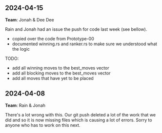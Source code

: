 ## 2024-04-15
**Team**: Jonah & Dee Dee

Rain and Jonah had an issue the push for code last week (see bellow). 
- copied over the code from Prototype-00
- documented winning.rs and ranker.rs to make sure we understood what the logic

TODO:
- add all winning moves to the best_moves vector
- add all blocking moves to the best_moves vector
- add all moves that have yet to be placed

## 2024-04-08
**Team**: Rain & Jonah

There's a lot wrong with this. Our git push deleted a lot of the work that we did and so it is now missing files which is causing a lot of errors. Sorry to anyone who has to work on this next.
